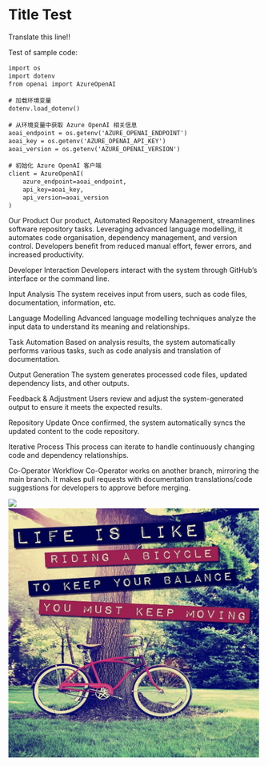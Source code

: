 # Title Test

Translate this line!!

Test of sample code:

```
import os
import dotenv
from openai import AzureOpenAI

# 加载环境变量
dotenv.load_dotenv()

# 从环境变量中获取 Azure OpenAI 相关信息
aoai_endpoint = os.getenv('AZURE_OPENAI_ENDPOINT')
aoai_key = os.getenv('AZURE_OPENAI_API_KEY')
aoai_version = os.getenv('AZURE_OPENAI_VERSION')

# 初始化 Azure OpenAI 客户端
client = AzureOpenAI(
    azure_endpoint=aoai_endpoint,
    api_key=aoai_key,
    api_version=aoai_version
)
```

Our Product
Our product, Automated Repository Management, streamlines software repository tasks. Leveraging advanced language modelling, it automates code organisation, dependency management, and version control. Developers benefit from reduced manual effort, fewer errors, and increased productivity.

Developer Interaction
Developers interact with the system through GitHub’s interface or the command line.

Input Analysis
The system receives input from users, such as code files, documentation, information, etc.

Language Modelling
Advanced language modelling techniques analyze the input data to understand its meaning and relationships.

Task Automation
Based on analysis results, the system automatically performs various tasks, such as code analysis and translation of documentation.

Output Generation
The system generates processed code files, updated dependency lists, and other outputs.

Feedback & Adjustment
Users review and adjust the system-generated output to ensure it meets the expected results.

Repository Update
Once confirmed, the system automatically syncs the updated content to the code repository.

Iterative Process
This process can iterate to handle continuously changing code and dependency relationships.

Co-Operator Workflow
Co-Operator works on another branch, mirroring the main branch. It makes pull requests with documentation translations/code suggestions for developers to approve before merging.






![](https://upload.wikimedia.org/wikipedia/commons/thumb/7/77/Google_Images_2015_logo.svg/1200px-Google_Images_2015_logo.svg.png)
![](bicycle.png)
